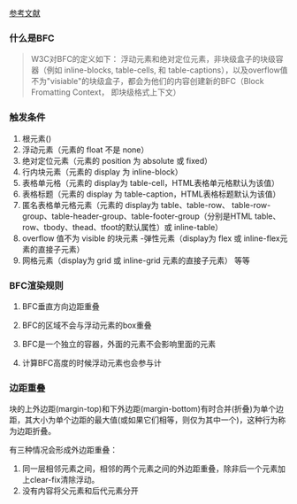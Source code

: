 [参考文献](http://47.98.159.95/my_blog/css/008.html)
### 什么是BFC
> W3C对BFC的定义如下： 浮动元素和绝对定位元素，非块级盒子的块级容器（例如 inline-blocks, table-cells, 和 table-captions），以及overflow值不为"visiable"的块级盒子，都会为他们的内容创建新的BFC（Block Fromatting Context， 即块级格式上下文）


### 触发条件
1. 根元素()
2. 浮动元素（元素的 float 不是 none）
3. 绝对定位元素（元素的 position 为 absolute 或 fixed）
4. 行内块元素（元素的 display 为 inline-block）
5. 表格单元格（元素的 display为 table-cell，HTML表格单元格默认为该值）
6. 表格标题（元素的 display 为 table-caption，HTML表格标题默认为该值）
7. 匿名表格单元格元素（元素的 display为 table、table-row、 table-row-group、table-header-group、table-footer-group（分别是HTML table、row、tbody、thead、tfoot的默认属性）或 inline-table）
8. overflow 值不为 visible 的块元素 -弹性元素（display为 flex 或 inline-flex元素的直接子元素）
9. 网格元素（display为 grid 或 inline-grid 元素的直接子元素） 等等


### BFC渲染规则
1. BFC垂直方向边距重叠

2. BFC的区域不会与浮动元素的box重叠

3. BFC是一个独立的容器，外面的元素不会影响里面的元素

4. 计算BFC高度的时候浮动元素也会参与计


### 边距重叠
块的上外边距(margin-top)和下外边距(margin-bottom)有时合并(折叠)为单个边距，其大小为单个边距的最大值(或如果它们相等，则仅为其中一个)，这种行为称为边距折叠。

有三种情况会形成外边距重叠：

1. 同一层相邻元素之间，相邻的两个元素之间的外边距重叠，除非后一个元素加上clear-fix清除浮动。
2. 没有内容将父元素和后代元素分开


